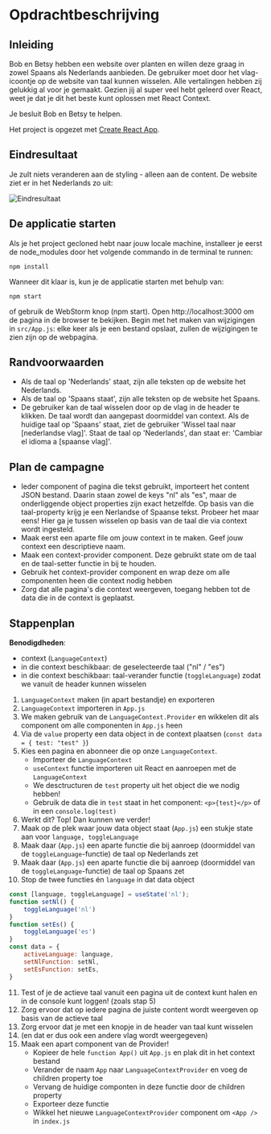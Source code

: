 # Opdrachtbeschrijving

## Inleiding
Bob en Betsy hebben een website over planten en willen deze graag in zowel Spaans als Nederlands aanbieden. De gebruiker moet door het vlag-icoontje op de website van taal kunnen wisselen.
Alle vertalingen hebben zij gelukkig al voor je gemaakt. Gezien jij al super veel hebt geleerd over React, weet je dat je dit het beste kunt oplossen met React Context.

Je besluit Bob en Betsy te helpen.

Het project is opgezet met [Create React App](https://github.com/facebook/create-react-app).

## Eindresultaat
Je zult niets veranderen aan de styling - alleen aan de content. De website ziet er in het Nederlands zo uit:

![Eindresultaat](src/assets/screenshot.png)

## De applicatie starten
Als je het project gecloned hebt naar jouw locale machine, installeer je eerst de node_modules door het volgende commando in de terminal te runnen:

`npm install`

Wanneer dit klaar is, kun je de applicatie starten met behulp van:

`npm start`

of gebruik de WebStorm knop (npm start). Open http://localhost:3000 om de pagina in de browser te bekijken. 
Begin met het maken van wijzigingen in `src/App.js`: elke keer als je een bestand opslaat, zullen de wijzigingen te zien zijn op de webpagina.

## Randvoorwaarden
* Als de taal op 'Nederlands' staat, zijn alle teksten op de website het Nederlands.
* Als de taal op 'Spaans staat', zijn alle teksten op de website het Spaans.
* De gebruiker kan de taal wisselen door op de vlag in de header te klikken. De taal wordt dan aangepast doormiddel van context. Als de huidige taal op 'Spaans' staat, 
ziet de gebruiker 'Wissel taal naar [nederlandse vlag]'. Staat de taal op 'Nederlands', dan staat er: 'Cambiar el idioma a [spaanse vlag]'.

## Plan de campagne
* Ieder component of pagina die tekst gebruikt, importeert het content JSON bestand. Daarin staan zowel de keys "nl" als "es", maar de onderliggende object properties zijn exact hetzelfde.
Op basis van die taal-property krijg je een Nerlandse of Spaanse tekst. Probeer het maar eens! Hier ga je tussen wisselen op basis van de taal die via context wordt ingesteld.
* Maak eerst een aparte file om jouw context in te maken. Geef jouw context een descriptieve naam.
* Maak een context-provider component. Deze gebruikt state om de taal en de taal-setter functie in bij te houden.
* Gebruik het context-provider component en wrap deze om alle componenten heen die context nodig hebben
* Zorg dat alle pagina's die context weergeven, toegang hebben tot de data die in de context is geplaatst.

## Stappenplan
**Benodigdheden**:
* context (`LanguageContext`)
* in die context beschikbaar: de geselecteerde taal ("nl" / "es")
* in die context beschikbaar: taal-verander functie (`toggleLanguage`) zodat we vanuit de header kunnen wisselen
1. `LanguageContext` maken (in apart bestandje) en exporteren
2. `LanguageContext` importeren in `App.js`
3. We maken gebruik van de `LanguageContext.Provider` en wikkelen dit als component om alle componenten in `App.js` heen
4. Via de `value` property een data object in de context plaatsen (`const data = { test: "test" }`)
5. Kies een pagina en abonneer die op onze `LanguageContext`.
    * Importeer de `LanguageContext`
    * `useContext` functie importeren uit React en aanroepen met de `LanguageContext`
    * We desctructuren de `test` property uit het object die we nodig hebben!
    * Gebruik de data die in `test` staat in het component: `<p>{test}</p>` of in een `console.log(test)`
6. Werkt dit? Top! Dan kunnen we verder!
7. Maak op de plek waar jouw data object staat (`App.js`) een stukje state aan voor `language, toggleLanguage`
8. Maak daar (`App.js`) een aparte functie die bij aanroep (doormiddel van de `toggleLanguage`-functie) de taal op Nederlands zet
9. Maak daar (`App.js`) een aparte functie die bij aanroep (doormiddel van de `toggleLanguage`-functie) de taal op Spaans zet
10. Stop de twee functies én `language` in dat data object
```javascript
const [language, toggleLanguage] = useState('nl');
function setNl() {
    toggleLanguage('nl')
}
function setEs() {
    toggleLanguage('es')
}
const data = {
    activeLanguage: language,
    setNlFunction: setNl,
    setEsFunction: setEs,
}
```
11. Test of je de actieve taal vanuit een pagina uit de context kunt halen en in de console kunt loggen! (zoals stap 5)
12. Zorg ervoor dat op iedere pagina de juiste content wordt weergeven op basis van de actieve taal
13. Zorg ervoor dat je met een knopje in de header van taal kunt wisselen
14. (en dat er dus ook een andere vlag wordt weergegeven)
15. Maak een apart component van de Provider!
    * Kopieer de hele `function App()` uit `App.js` en plak dit in het context bestand
    * Verander de naam `App` naar `LanguageContextProvider` en voeg de children property toe
    * Vervang de huidige componten in deze functie door de children property
    * Exporteer deze functie
    * Wikkel het nieuwe `LanguageContextProvider` component om `<App />` in `index.js`